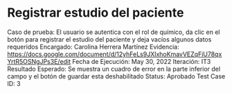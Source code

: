 # Registrar estudio del paciente

Caso de prueba: El usuario se autentica con el rol de químico, da clic en el botón para registrar el estudio del paciente y deja vacíos algunos datos requeridos
Encargado: Carolina Herrera Martínez
Evidencia: https://docs.google.com/document/d/12yhFeLs9JXIxhoKmavVEZqFiU78qxYrtR5OSNgJPs3E/edit
Fecha de Ejecución: May 30, 2022
Iteración: IT3
Resultado Esperado: Se muestra un cuadro de error en la parte inferior del campo y el botón de guardar esta deshabilitado
Status: Aprobado
Test Case ID: 3